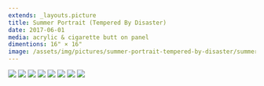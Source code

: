```yaml
---
extends: _layouts.picture
title: Summer Portrait (Tempered By Disaster)
date: 2017-06-01
media: acrylic & cigarette butt on panel
dimentions: 16" × 16"
image: /assets/img/pictures/summer-portrait-tempered-by-disaster/summer-portrait.jpg
---
```


<div class="grid gap-px grid-cols-6">
    <img loading="lazy" class="col-span-6" src="/assets/img/pictures/summer-portrait-tempered-by-disaster/summer-portrait-detail-01.jpg">
    <img loading="lazy" class="col-span-3" src="/assets/img/pictures/summer-portrait-tempered-by-disaster/summer-portrait-process-01.jpg">
    <img loading="lazy" class="col-span-3" src="/assets/img/pictures/summer-portrait-tempered-by-disaster/summer-portrait-process-02.jpg">
    <img loading="lazy" class="col-span-6" src="/assets/img/pictures/summer-portrait-tempered-by-disaster/summer-portrait-process-03.jpg">
    <img loading="lazy" class="col-span-6" src="/assets/img/pictures/summer-portrait-tempered-by-disaster/summer-portrait-process-04.jpg">
    <img loading="lazy" class="col-span-6" src="/assets/img/pictures/summer-portrait-tempered-by-disaster/summer-portrait-process-05.jpg">
    <img loading="lazy" class="col-span-6" src="/assets/img/pictures/summer-portrait-tempered-by-disaster/summer-portrait-process-06.jpg">
    <img loading="lazy" class="col-span-6" src="/assets/img/pictures/summer-portrait-tempered-by-disaster/summer-portrait-process-07.jpg">
</div>

